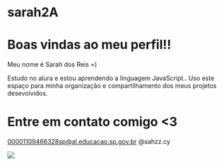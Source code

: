 # sarah2A

# Boas vindas ao meu perfil!!

Meu nome é Sarah dos Reis =)

Estudo no alura e estou aprendendo a linguagem JavaScript..
Uso este espaço para minha organização e compartilhamento dos meus projetos desevolvidos.

 # Entre em contato comigo <3

00001109466328sp@al.educacao.sp.gov.br
@sahzz.cy 

![](https://giphy.com/gifs/cat-cool-cats-cfuL5gqFDreXxkWQ4o)
